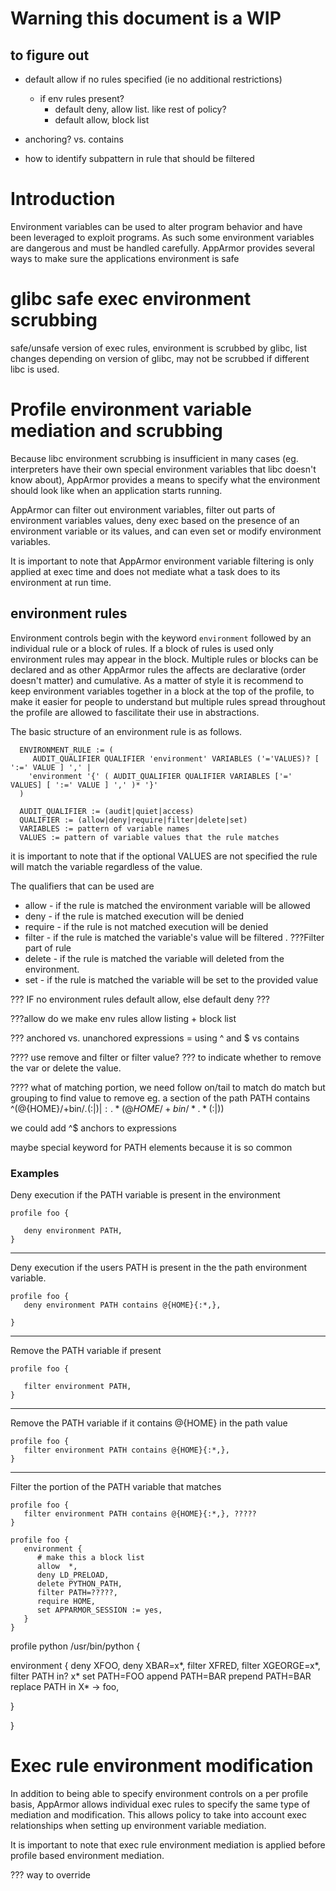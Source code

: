 # Warning this document is a WIP

## to figure out

- default allow if no rules specified (ie no additional restrictions)
  - if env rules present?
    - default deny, allow list. like rest of policy?
    - default allow, block list

- anchoring? vs. contains
- how to identify subpattern in rule that should be filtered

# Introduction

Environment variables can be used to alter program behavior and have been leveraged to exploit programs. As such some environment variables are dangerous and must be handled carefully. AppArmor provides several ways to make sure the applications environment is safe

# glibc safe exec environment scrubbing

safe/unsafe version of exec rules, environment is scrubbed by glibc, list changes depending on version of glibc, may not be scrubbed if different libc is used.

# Profile environment variable mediation and scrubbing

Because libc environment scrubbing is insufficient in many cases (eg. interpreters have their own special environment variables that libc doesn't know about), AppArmor provides a means to specify what the environment should look like when an application starts running.

AppArmor can filter out environment variables, filter out parts of environment variables values, deny exec based on the presence of an environment variable or its values, and can even set or modify environment variables.

It is important to note that AppArmor environment variable filtering is only applied at exec time and does not mediate what a task does to its environment at run time.

## environment rules

Environment controls begin with the keyword ```environment``` followed by an individual rule or a block of rules. If a block of rules is used only environment rules may appear in the block. Multiple rules or blocks can be declared and as other AppArmor rules the affects are declarative (order doesn't matter) and cumulative. As a matter of style it is recommend to keep environment variables together in a block at the top of the profile, to make it easier for people to understand but multiple rules spread throughout the profile are allowed to fascilitate their use in abstractions.

The basic structure of an environment rule is as follows.

 ```
   ENVIRONMENT_RULE := (
      AUDIT_QUALIFIER QUALIFIER 'environment' VARIABLES ('='VALUES)? [ ':=' VALUE ] ',' |
     'environment '{' ( AUDIT_QUALIFIER QUALIFIER VARIABLES ['=' VALUES] [ ':=' VALUE ] ',' )* '}'
   )

   AUDIT_QUALIFIER := (audit|quiet|access)
   QUALIFIER := (allow|deny|require|filter|delete|set)
   VARIABLES := pattern of variable names
   VALUES := pattern of variable values that the rule matches
 ```

it is important to note that if the optional VALUES are not specified the rule will match the variable regardless of the value.

The qualifiers that can be used are

- allow - if the rule is matched the environment variable will be allowed
- deny - if the rule is matched execution will be denied
- require - if the rule is not matched execution will be denied
- filter - if the rule is matched the variable's value will be filtered . ???Filter part of rule
- delete - if the rule is matched the variable will deleted from the environment.
- set - if the rule is matched the variable will be set to the provided value

??? IF no environment rules default allow, else default deny ???

???allow do we make env rules allow listing + block list

??? anchored vs. unanchored expressions
= using ^ and $ vs contains


???? use remove and filter or filter value? ??? to indicate whether to remove the var or delete the value.

???? what of matching portion, we need follow on/tail to match do match but grouping to find value to remove
eg. a section of the path
  PATH contains \^(@{HOME}/+bin/*.*(:|$)|:.*(@{HOME}/+bin/*.*(:|$))

we could add ^$ anchors to expressions


maybe special keyword for PATH elements because it is so common


### Examples

Deny execution if the PATH variable is present in the environment

```
profile foo {

   deny environment PATH,
}
```

---

Deny execution if the users PATH is present in the the path environment variable.

```
profile foo {
   deny environment PATH contains @{HOME}{:*,},

}
```

---

Remove the PATH variable if present

```
profile foo {

   filter environment PATH,
}
```

---

Remove the PATH variable if it contains @{HOME} in the path value

```
profile foo {
   filter environment PATH contains @{HOME}{:*,},
}
```

---

Filter the portion of the PATH variable that matches

```
profile foo {
   filter environment PATH contains @{HOME}{:*,}, ?????
}
```


```
profile foo {
   environment {
      # make this a block list
      allow  *,
      deny LD_PRELOAD,
      delete PYTHON_PATH,
      filter PATH=?????,
      require HOME,
      set APPARMOR_SESSION := yes,
   }
}
```

profile python /usr/bin/python {

  environment {
       deny XFOO,
       deny XBAR=x*,
       filter XFRED,
       filter XGEORGE=x*,
       filter PATH in? x*
       set PATH=FOO
       append PATH=BAR
       prepend PATH=BAR
       replace PATH in X* -> foo,

  }

}

# Exec rule environment modification

In addition to being able to specify environment controls on a per profile basis, AppArmor allows individual exec rules to specify the same type of mediation and modification. This allows policy to take into account exec relationships when setting up environment variable mediation.

It is important to note that exec rule environment mediation is applied before profile based environment mediation.

??? way to override


